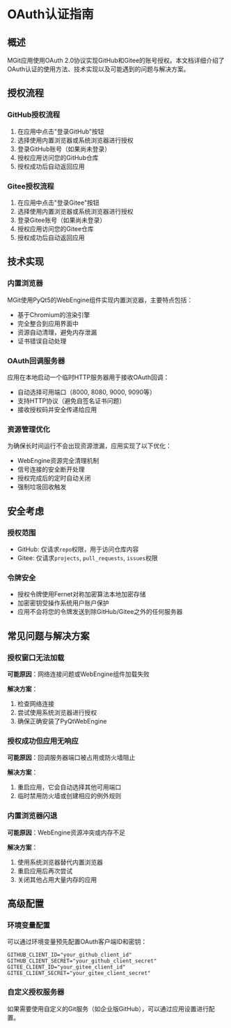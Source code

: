 # OAuth认证指南

## 概述

MGit应用使用OAuth 2.0协议实现GitHub和Gitee的账号授权。本文档详细介绍了OAuth认证的使用方法、技术实现以及可能遇到的问题与解决方案。

## 授权流程

### GitHub授权流程

1. 在应用中点击"登录GitHub"按钮
2. 选择使用内置浏览器或系统浏览器进行授权
3. 登录GitHub账号（如果尚未登录）
4. 授权应用访问您的GitHub仓库
5. 授权成功后自动返回应用

### Gitee授权流程

1. 在应用中点击"登录Gitee"按钮
2. 选择使用内置浏览器或系统浏览器进行授权
3. 登录Gitee账号（如果尚未登录）
4. 授权应用访问您的Gitee仓库
5. 授权成功后自动返回应用

## 技术实现

### 内置浏览器

MGit使用PyQt5的WebEngine组件实现内置浏览器，主要特点包括：

- 基于Chromium的渲染引擎
- 完全整合到应用界面中
- 资源自动清理，避免内存泄漏
- 证书错误自动处理

### OAuth回调服务器

应用在本地启动一个临时HTTP服务器用于接收OAuth回调：

- 自动选择可用端口（8000, 8080, 9000, 9090等）
- 支持HTTP协议（避免自签名证书问题）
- 接收授权码并安全传递给应用

### 资源管理优化

为确保长时间运行不会出现资源泄漏，应用实现了以下优化：

- WebEngine资源完全清理机制
- 信号连接的安全断开处理
- 授权完成后的定时自动关闭
- 强制垃圾回收触发

## 安全考虑

### 授权范围

- GitHub: 仅请求`repo`权限，用于访问仓库内容
- Gitee: 仅请求`projects`, `pull_requests`, `issues`权限

### 令牌安全

- 授权令牌使用Fernet对称加密算法本地加密存储
- 加密密钥受操作系统用户账户保护
- 应用不会将您的令牌发送到除GitHub/Gitee之外的任何服务器

## 常见问题与解决方案

### 授权窗口无法加载

**可能原因**：网络连接问题或WebEngine组件加载失败

**解决方案**：
1. 检查网络连接
2. 尝试使用系统浏览器进行授权
3. 确保正确安装了PyQtWebEngine

### 授权成功但应用无响应

**可能原因**：回调服务器端口被占用或防火墙阻止

**解决方案**：
1. 重启应用，它会自动选择其他可用端口
2. 临时禁用防火墙或创建相应的例外规则

### 内置浏览器闪退

**可能原因**：WebEngine资源冲突或内存不足

**解决方案**：
1. 使用系统浏览器替代内置浏览器
2. 重启应用后再次尝试
3. 关闭其他占用大量内存的应用

## 高级配置

### 环境变量配置

可以通过环境变量预先配置OAuth客户端ID和密钥：

```
GITHUB_CLIENT_ID="your_github_client_id"
GITHUB_CLIENT_SECRET="your_github_client_secret"
GITEE_CLIENT_ID="your_gitee_client_id"
GITEE_CLIENT_SECRET="your_gitee_client_secret"
```

### 自定义授权服务器

如果需要使用自定义的Git服务（如企业版GitHub），可以通过应用设置进行配置。 